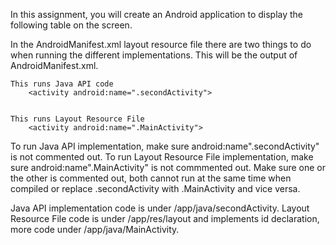In this assignment, you will create an Android application to display the following table on the screen. 

In the AndroidManifest.xml layout resource file there are two things to do when running the different implementations.
This will be the output of AndroidManifest.xml.

    This runs Java API code 
        <activity android:name=".secondActivity">
                                         
                                           
    This runs Layout Resource File
        <activity android:name=".MainActivity">
                                            
                                            
To run Java API implementation, make sure android:name".secondActivity" is not commented out.
To run Layout Resource File implementation, make sure android:name".MainActivity" is not commmented out. 
Make sure one or the other is commented out, both cannot run at the same time when compiled or replace .secondActivity with .MainActivity and vice versa.

Java API implementation code is under /app/java/secondActivity.
Layout Resource File code is under /app/res/layout and implements id declaration, more code under /app/java/MainActivity.
